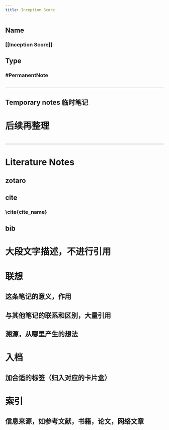 ```yaml
---
title: Inception Score
---
```


## Name
### [[Inception Score]]
## Type
### #PermanentNote
##
---
## Temporary notes 临时笔记
# 后续再整理
#
---
# Literature Notes
## zotaro
## cite
### \\cite{cite_name}
## bib
# 大段文字描述，不进行引用
# 联想
## 这条笔记的意义，作用
## 与其他笔记的联系和区别，大量引用
## 溯源，从哪里产生的想法
# 入档
## 加合适的标签（归入对应的卡片盒）
# 索引
## 信息来源，如参考文献，书籍，论文，网络文章
##
